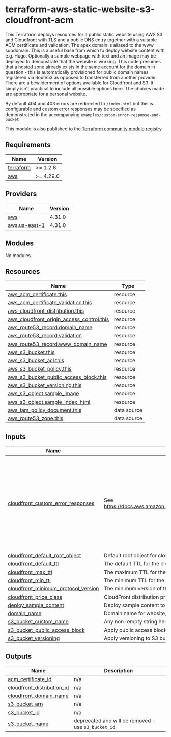 # terraform-aws-static-website-s3-cloudfront-acm

This Terraform deploys resources for a public static website using AWS S3 and Cloudfront with TLS and a public DNS entry together with a suitable ACM certificate and validation. The apex domain is aliased to the www subdomain. This is a useful base from which to deploy website content with e.g. Hugo. Optionally a sample webpage with text and an image may be deployed to demonstrate that the website is working. This code presumes that a hosted zone already exists in the same account for the domain in question - this is automatically provisioned for public domain names registered via Route53 as opposed to transferred from another provider. There are a bewilderment of options available for Cloudfront and S3. It simply isn't practical to include all possible options here. The choices made are appropriate for a personal website. 

By default 404 and 403 errors are redirected to `/index.html` but this is configurable and custom error responses may be specified as demonstrated in the accompanying  `examples/custom-error-response-and-bucket`

This module is also published to the [Terraform community module registry](https://registry.terraform.io/modules/joshuamkite/static-website-s3-cloudfront-acm/aws/latest)

## Requirements

| Name | Version |
|------|---------|
| <a name="requirement_terraform"></a> [terraform](#requirement\_terraform) | >= 1.2.8 |
| <a name="requirement_aws"></a> [aws](#requirement\_aws) | >= 4.29.0 |

## Providers

| Name | Version |
|------|---------|
| <a name="provider_aws"></a> [aws](#provider\_aws) | 4.31.0 |
| <a name="provider_aws.us-east-1"></a> [aws.us-east-1](#provider\_aws.us-east-1) | 4.31.0 |

## Modules

No modules.

## Resources

| Name | Type |
|------|------|
| [aws_acm_certificate.this](https://registry.terraform.io/providers/hashicorp/aws/latest/docs/resources/acm_certificate) | resource |
| [aws_acm_certificate_validation.this](https://registry.terraform.io/providers/hashicorp/aws/latest/docs/resources/acm_certificate_validation) | resource |
| [aws_cloudfront_distribution.this](https://registry.terraform.io/providers/hashicorp/aws/latest/docs/resources/cloudfront_distribution) | resource |
| [aws_cloudfront_origin_access_control.this](https://registry.terraform.io/providers/hashicorp/aws/latest/docs/resources/cloudfront_origin_access_control) | resource |
| [aws_route53_record.domain_name](https://registry.terraform.io/providers/hashicorp/aws/latest/docs/resources/route53_record) | resource |
| [aws_route53_record.validation](https://registry.terraform.io/providers/hashicorp/aws/latest/docs/resources/route53_record) | resource |
| [aws_route53_record.www_domain_name](https://registry.terraform.io/providers/hashicorp/aws/latest/docs/resources/route53_record) | resource |
| [aws_s3_bucket.this](https://registry.terraform.io/providers/hashicorp/aws/latest/docs/resources/s3_bucket) | resource |
| [aws_s3_bucket_acl.this](https://registry.terraform.io/providers/hashicorp/aws/latest/docs/resources/s3_bucket_acl) | resource |
| [aws_s3_bucket_policy.this](https://registry.terraform.io/providers/hashicorp/aws/latest/docs/resources/s3_bucket_policy) | resource |
| [aws_s3_bucket_public_access_block.this](https://registry.terraform.io/providers/hashicorp/aws/latest/docs/resources/s3_bucket_public_access_block) | resource |
| [aws_s3_bucket_versioning.this](https://registry.terraform.io/providers/hashicorp/aws/latest/docs/resources/s3_bucket_versioning) | resource |
| [aws_s3_object.sample_image](https://registry.terraform.io/providers/hashicorp/aws/latest/docs/resources/s3_object) | resource |
| [aws_s3_object.sample_index_html](https://registry.terraform.io/providers/hashicorp/aws/latest/docs/resources/s3_object) | resource |
| [aws_iam_policy_document.this](https://registry.terraform.io/providers/hashicorp/aws/latest/docs/data-sources/iam_policy_document) | data source |
| [aws_route53_zone.this](https://registry.terraform.io/providers/hashicorp/aws/latest/docs/data-sources/route53_zone) | data source |

## Inputs

| Name | Description | Type | Default | Required |
|------|-------------|------|---------|:--------:|
| <a name="input_cloudfront_custom_error_responses"></a> [cloudfront\_custom\_error\_responses](#input\_cloudfront\_custom\_error\_responses) | See https://docs.aws.amazon.com/AmazonCloudFront/latest/DeveloperGuide/GeneratingCustomErrorResponses.html | <pre>list(object({<br>    error_code            = number<br>    response_code         = number<br>    error_caching_min_ttl = number<br>    response_page_path    = string<br>  }))</pre> | <pre>[<br>  {<br>    "error_caching_min_ttl": 10,<br>    "error_code": 403,<br>    "response_code": 404,<br>    "response_page_path": "/index.html"<br>  },<br>  {<br>    "error_caching_min_ttl": 10,<br>    "error_code": 404,<br>    "response_code": 404,<br>    "response_page_path": "/index.html"<br>  }<br>]</pre> | no |
| <a name="input_cloudfront_default_root_object"></a> [cloudfront\_default\_root\_object](#input\_cloudfront\_default\_root\_object) | Default root object for cloudfront. Need to also provide custom error response if changing from default | `string` | `"index.html"` | no |
| <a name="input_cloudfront_default_ttl"></a> [cloudfront\_default\_ttl](#input\_cloudfront\_default\_ttl) | The default TTL for the cloudfront cache | `number` | `86400` | no |
| <a name="input_cloudfront_max_ttl"></a> [cloudfront\_max\_ttl](#input\_cloudfront\_max\_ttl) | The maximum TTL for the cloudfront cache | `number` | `31536000` | no |
| <a name="input_cloudfront_min_ttl"></a> [cloudfront\_min\_ttl](#input\_cloudfront\_min\_ttl) | The minimum TTL for the cloudfront cache | `number` | `0` | no |
| <a name="input_cloudfront_minimum_protocol_version"></a> [cloudfront\_minimum\_protocol\_version](#input\_cloudfront\_minimum\_protocol\_version) | The minimum version of the SSL protocol that you want CloudFront to use for HTTPS connections. | `string` | `"TLSv1.2_2019"` | no |
| <a name="input_cloudfront_price_class"></a> [cloudfront\_price\_class](#input\_cloudfront\_price\_class) | CloudFront distribution price class | `string` | `"PriceClass_100"` | no |
| <a name="input_deploy_sample_content"></a> [deploy\_sample\_content](#input\_deploy\_sample\_content) | Deploy sample content to show website working? | `bool` | `false` | no |
| <a name="input_domain_name"></a> [domain\_name](#input\_domain\_name) | Domain name for website, used for all resources | `string` | n/a | yes |
| <a name="input_s3_bucket_custom_name"></a> [s3\_bucket\_custom\_name](#input\_s3\_bucket\_custom\_name) | Any non-empty string here will replace default name of bucket `var.domain_name` | `string` | `""` | no |
| <a name="input_s3_bucket_public_access_block"></a> [s3\_bucket\_public\_access\_block](#input\_s3\_bucket\_public\_access\_block) | Apply public access block to S3 bucket? | `bool` | `true` | no |
| <a name="input_s3_bucket_versioning"></a> [s3\_bucket\_versioning](#input\_s3\_bucket\_versioning) | Apply versioning to S3 bucket? | `bool` | `false` | no |

## Outputs

| Name | Description |
|------|-------------|
| <a name="output_acm_certificate_id"></a> [acm\_certificate\_id](#output\_acm\_certificate\_id) | n/a |
| <a name="output_cloudfront_distribution_id"></a> [cloudfront\_distribution\_id](#output\_cloudfront\_distribution\_id) | n/a |
| <a name="output_cloudfront_domain_name"></a> [cloudfront\_domain\_name](#output\_cloudfront\_domain\_name) | n/a |
| <a name="output_s3_bucket_arn"></a> [s3\_bucket\_arn](#output\_s3\_bucket\_arn) | n/a |
| <a name="output_s3_bucket_id"></a> [s3\_bucket\_id](#output\_s3\_bucket\_id) | n/a |
| <a name="output_s3_bucket_name"></a> [s3\_bucket\_name](#output\_s3\_bucket\_name) | deprecated and will be removed - use `s3_bucket_id` |

